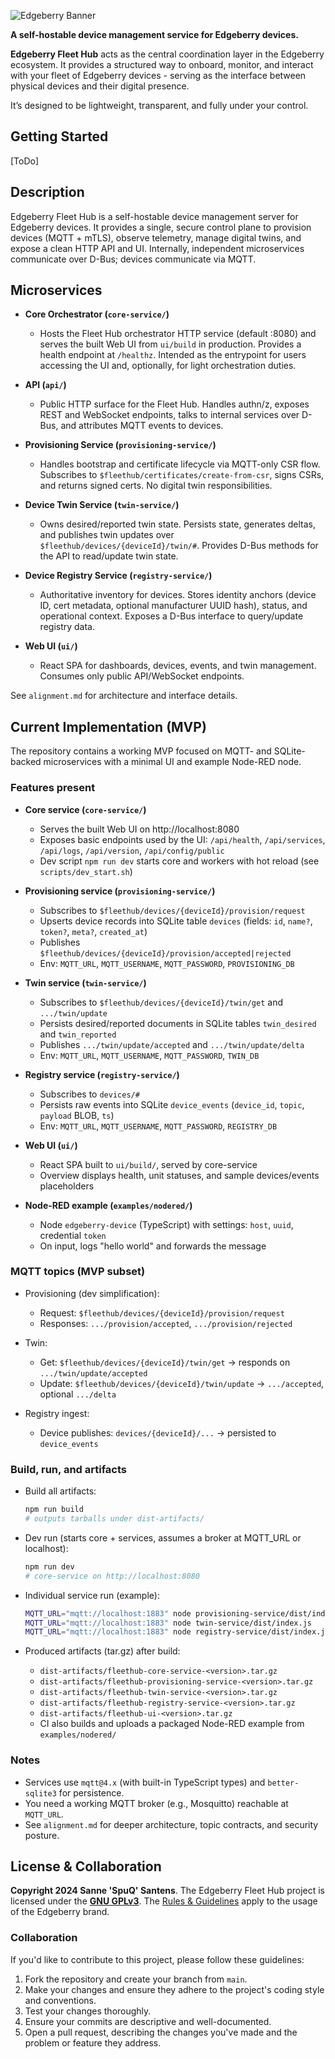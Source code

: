 ![Edgeberry Banner](https://raw.githubusercontent.com/Edgeberry/.github/main/brand/Edgeberry_banner_fleethub.png)

**A self-hostable device management service for Edgeberry devices.**

**Edgeberry Fleet Hub** acts as the central coordination layer in the Edgeberry ecosystem. It provides a structured way to onboard, monitor, and interact with your fleet of Edgeberry devices - serving as the interface between physical devices and their digital presence.

It’s designed to be lightweight, transparent, and fully under your control.

## Getting Started
[ToDo]

## Description

Edgeberry Fleet Hub is a self-hostable device management server for Edgeberry devices. It provides a single, secure control plane to provision devices (MQTT + mTLS), observe telemetry, manage digital twins, and expose a clean HTTP API and UI. Internally, independent microservices communicate over D-Bus; devices communicate via MQTT.

## Microservices

- **Core Orchestrator (`core-service/`)**
  - Hosts the Fleet Hub orchestrator HTTP service (default :8080) and serves the built Web UI from `ui/build` in production. Provides a health endpoint at `/healthz`. Intended as the entrypoint for users accessing the UI and, optionally, for light orchestration duties.

- **API (`api/`)**
  - Public HTTP surface for the Fleet Hub. Handles authn/z, exposes REST and WebSocket endpoints, talks to internal services over D-Bus, and attributes MQTT events to devices.

- **Provisioning Service (`provisioning-service/`)**
  - Handles bootstrap and certificate lifecycle via MQTT-only CSR flow. Subscribes to `$fleethub/certificates/create-from-csr`, signs CSRs, and returns signed certs. No digital twin responsibilities.

- **Device Twin Service (`twin-service/`)**
  - Owns desired/reported twin state. Persists state, generates deltas, and publishes twin updates over `$fleethub/devices/{deviceId}/twin/#`. Provides D-Bus methods for the API to read/update twin state.

- **Device Registry Service (`registry-service/`)**
  - Authoritative inventory for devices. Stores identity anchors (device ID, cert metadata, optional manufacturer UUID hash), status, and operational context. Exposes a D-Bus interface to query/update registry data.

- **Web UI (`ui/`)**
  - React SPA for dashboards, devices, events, and twin management. Consumes only public API/WebSocket endpoints.

See `alignment.md` for architecture and interface details.

## Current Implementation (MVP)

The repository contains a working MVP focused on MQTT- and SQLite-backed microservices with a minimal UI and example Node-RED node.

### Features present

- **Core service (`core-service/`)**
  - Serves the built Web UI on http://localhost:8080
  - Exposes basic endpoints used by the UI: `/api/health`, `/api/services`, `/api/logs`, `/api/version`, `/api/config/public`
  - Dev script `npm run dev` starts core and workers with hot reload (see `scripts/dev_start.sh`)

- **Provisioning service (`provisioning-service/`)**
  - Subscribes to `$fleethub/devices/{deviceId}/provision/request`
  - Upserts device records into SQLite table `devices` (fields: `id`, `name?`, `token?`, `meta?`, `created_at`)
  - Publishes `$fleethub/devices/{deviceId}/provision/accepted|rejected`
  - Env: `MQTT_URL`, `MQTT_USERNAME`, `MQTT_PASSWORD`, `PROVISIONING_DB`

- **Twin service (`twin-service/`)**
  - Subscribes to `$fleethub/devices/{deviceId}/twin/get` and `.../twin/update`
  - Persists desired/reported documents in SQLite tables `twin_desired` and `twin_reported`
  - Publishes `.../twin/update/accepted` and `.../twin/update/delta`
  - Env: `MQTT_URL`, `MQTT_USERNAME`, `MQTT_PASSWORD`, `TWIN_DB`

- **Registry service (`registry-service/`)**
  - Subscribes to `devices/#`
  - Persists raw events into SQLite `device_events` (`device_id`, `topic`, `payload` BLOB, `ts`)
  - Env: `MQTT_URL`, `MQTT_USERNAME`, `MQTT_PASSWORD`, `REGISTRY_DB`

- **Web UI (`ui/`)**
  - React SPA built to `ui/build/`, served by core-service
  - Overview displays health, unit statuses, and sample devices/events placeholders

- **Node-RED example (`examples/nodered/`)**
  - Node `edgeberry-device` (TypeScript) with settings: `host`, `uuid`, credential `token`
  - On input, logs "hello world" and forwards the message

### MQTT topics (MVP subset)

- Provisioning (dev simplification):
  - Request: `$fleethub/devices/{deviceId}/provision/request`
  - Responses: `.../provision/accepted`, `.../provision/rejected`

- Twin:
  - Get: `$fleethub/devices/{deviceId}/twin/get` → responds on `.../twin/update/accepted`
  - Update: `$fleethub/devices/{deviceId}/twin/update` → `.../accepted`, optional `.../delta`

- Registry ingest:
  - Device publishes: `devices/{deviceId}/...` → persisted to `device_events`

### Build, run, and artifacts

- Build all artifacts:
  ```bash
  npm run build
  # outputs tarballs under dist-artifacts/
  ```

- Dev run (starts core + services, assumes a broker at MQTT_URL or localhost):
  ```bash
  npm run dev
  # core-service on http://localhost:8080
  ```

- Individual service run (example):
  ```bash
  MQTT_URL="mqtt://localhost:1883" node provisioning-service/dist/index.js
  MQTT_URL="mqtt://localhost:1883" node twin-service/dist/index.js
  MQTT_URL="mqtt://localhost:1883" node registry-service/dist/index.js
  ```

- Produced artifacts (tar.gz) after build:
  - `dist-artifacts/fleethub-core-service-<version>.tar.gz`
  - `dist-artifacts/fleethub-provisioning-service-<version>.tar.gz`
  - `dist-artifacts/fleethub-twin-service-<version>.tar.gz`
  - `dist-artifacts/fleethub-registry-service-<version>.tar.gz`
  - `dist-artifacts/fleethub-ui-<version>.tar.gz`
  - CI also builds and uploads a packaged Node-RED example from `examples/nodered/`

### Notes

- Services use `mqtt@4.x` (with built-in TypeScript types) and `better-sqlite3` for persistence.
- You need a working MQTT broker (e.g., Mosquitto) reachable at `MQTT_URL`.
- See `alignment.md` for deeper architecture, topic contracts, and security posture.

## License & Collaboration
**Copyright 2024 Sanne 'SpuQ' Santens**. The Edgeberry Fleet Hub project is licensed under the **[GNU GPLv3](LICENSE.txt)**. The [Rules & Guidelines](https://github.com/Edgeberry/.github/blob/main/brand/Edgeberry_Trademark_Rules_and_Guidelines.md) apply to the usage of the Edgeberry brand.

### Collaboration

If you'd like to contribute to this project, please follow these guidelines:
1. Fork the repository and create your branch from `main`.
2. Make your changes and ensure they adhere to the project's coding style and conventions.
3. Test your changes thoroughly.
4. Ensure your commits are descriptive and well-documented.
5. Open a pull request, describing the changes you've made and the problem or feature they address.